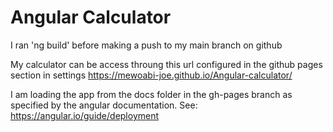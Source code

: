 # Angular Calculator

I ran 'ng build' before making a push to my main branch on github

My calculator can be access throung this url configured in the github pages section in settings
 https://mewoabi-joe.github.io/Angular-calculator/
 
I am loading the app from the docs folder in the gh-pages branch as specified by the angular documentation. See: https://angular.io/guide/deployment
